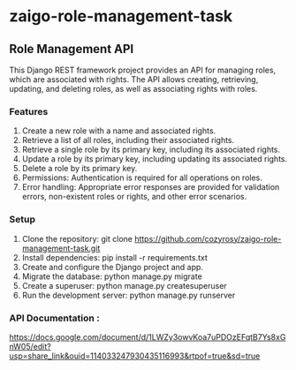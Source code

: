 # zaigo-role-management-task

## Role Management API
This Django REST framework project provides an API for managing roles, which are associated with rights. 
The API allows creating, retrieving, updating, and deleting roles, as well as associating rights with roles.

### Features
1. Create a new role with a name and associated rights. <br>
2. Retrieve a list of all roles, including their associated rights.<br>
3. Retrieve a single role by its primary key, including its associated rights.<br>
4. Update a role by its primary key, including updating its associated rights.<br>
5. Delete a role by its primary key.<br>
6. Permissions: Authentication is required for all operations on roles.<br>
7. Error handling: Appropriate error responses are provided for validation errors, non-existent roles or rights, and other error scenarios.

### Setup
1. Clone the repository: git clone https://github.com/cozyrosy/zaigo-role-management-task.git <br>
2. Install dependencies: pip install -r requirements.txt <br>
3. Create and configure the Django project and app. <br>
4. Migrate the database: python manage.py migrate <br>
5. Create a superuser: python manage.py createsuperuser <br>
6. Run the development server: python manage.py runserver <br>
### API Documentation :
https://docs.google.com/document/d/1LWZy3owvKoa7uPDOzEFqtB7Ys8xGnW05/edit?usp=share_link&ouid=114033247930435116993&rtpof=true&sd=true
       
